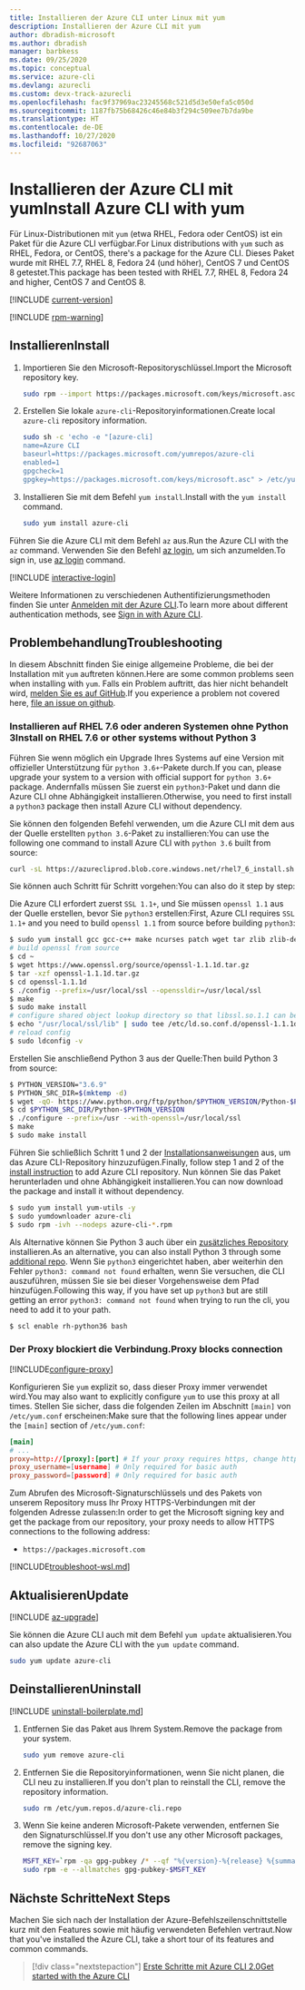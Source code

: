 ```yaml
---
title: Installieren der Azure CLI unter Linux mit yum
description: Installieren der Azure CLI mit yum
author: dbradish-microsoft
ms.author: dbradish
manager: barbkess
ms.date: 09/25/2020
ms.topic: conceptual
ms.service: azure-cli
ms.devlang: azurecli
ms.custom: devx-track-azurecli
ms.openlocfilehash: fac9f37969ac23245568c521d5d3e50efa5c050d
ms.sourcegitcommit: 1187fb75b68426c46e84b3f294c509ee7b7da9be
ms.translationtype: HT
ms.contentlocale: de-DE
ms.lasthandoff: 10/27/2020
ms.locfileid: "92687063"
---
```

# <a name="install-azure-cli-with-yum"></a><span data-ttu-id="db90c-103">Installieren der Azure CLI mit yum</span><span class="sxs-lookup"><span data-stu-id="db90c-103">Install Azure CLI with yum</span></span>

<span data-ttu-id="db90c-104">Für Linux-Distributionen mit `yum` (etwa RHEL, Fedora oder CentOS) ist ein Paket für die Azure CLI verfügbar.</span><span class="sxs-lookup"><span data-stu-id="db90c-104">For Linux distributions with `yum` such as RHEL, Fedora, or CentOS, there's a package for the Azure CLI.</span></span> <span data-ttu-id="db90c-105">Dieses Paket wurde mit RHEL 7.7, RHEL 8, Fedora 24 (und höher), CentOS 7 und CentOS 8 getestet.</span><span class="sxs-lookup"><span data-stu-id="db90c-105">This package has been tested with RHEL 7.7, RHEL 8, Fedora 24 and higher, CentOS 7 and CentOS 8.</span></span>

[!INCLUDE [current-version](includes/current-version.md)]

[!INCLUDE [rpm-warning](includes/rpm-warning.md)]

## <a name="install"></a><span data-ttu-id="db90c-106">Installieren</span><span class="sxs-lookup"><span data-stu-id="db90c-106">Install</span></span>

1. <span data-ttu-id="db90c-107">Importieren Sie den Microsoft-Repositoryschlüssel.</span><span class="sxs-lookup"><span data-stu-id="db90c-107">Import the Microsoft repository key.</span></span>

   ```bash
   sudo rpm --import https://packages.microsoft.com/keys/microsoft.asc
   ```

2. <span data-ttu-id="db90c-108">Erstellen Sie lokale `azure-cli`-Repositoryinformationen.</span><span class="sxs-lookup"><span data-stu-id="db90c-108">Create local `azure-cli` repository information.</span></span>

   ```bash
   sudo sh -c 'echo -e "[azure-cli]
   name=Azure CLI
   baseurl=https://packages.microsoft.com/yumrepos/azure-cli
   enabled=1
   gpgcheck=1
   gpgkey=https://packages.microsoft.com/keys/microsoft.asc" > /etc/yum.repos.d/azure-cli.repo'
   ```

3. <span data-ttu-id="db90c-109">Installieren Sie mit dem Befehl `yum install`.</span><span class="sxs-lookup"><span data-stu-id="db90c-109">Install with the `yum install` command.</span></span>

   ```bash
   sudo yum install azure-cli
   ```

<span data-ttu-id="db90c-110">Führen Sie die Azure CLI mit dem Befehl `az` aus.</span><span class="sxs-lookup"><span data-stu-id="db90c-110">Run the Azure CLI with the `az` command.</span></span> <span data-ttu-id="db90c-111">Verwenden Sie den Befehl [az login](/cli/azure/reference-index#az-login), um sich anzumelden.</span><span class="sxs-lookup"><span data-stu-id="db90c-111">To sign in, use [az login](/cli/azure/reference-index#az-login) command.</span></span>

[!INCLUDE [interactive-login](includes/interactive-login.md)]

<span data-ttu-id="db90c-112">Weitere Informationen zu verschiedenen Authentifizierungsmethoden finden Sie unter [Anmelden mit der Azure CLI](authenticate-azure-cli.md).</span><span class="sxs-lookup"><span data-stu-id="db90c-112">To learn more about different authentication methods, see [Sign in with Azure CLI](authenticate-azure-cli.md).</span></span>

## <a name="troubleshooting"></a><span data-ttu-id="db90c-113">Problembehandlung</span><span class="sxs-lookup"><span data-stu-id="db90c-113">Troubleshooting</span></span>

<span data-ttu-id="db90c-114">In diesem Abschnitt finden Sie einige allgemeine Probleme, die bei der Installation mit `yum` auftreten können.</span><span class="sxs-lookup"><span data-stu-id="db90c-114">Here are some common problems seen when installing with `yum`.</span></span> <span data-ttu-id="db90c-115">Falls ein Problem auftritt, das hier nicht behandelt wird, [melden Sie es auf GitHub](https://github.com/Azure/azure-cli/issues).</span><span class="sxs-lookup"><span data-stu-id="db90c-115">If you experience a problem not covered here, [file an issue on github](https://github.com/Azure/azure-cli/issues).</span></span>

### <a name="install-on-rhel-76-or-other-systems-without-python-3"></a><span data-ttu-id="db90c-116">Installieren auf RHEL 7.6 oder anderen Systemen ohne Python 3</span><span class="sxs-lookup"><span data-stu-id="db90c-116">Install on RHEL 7.6 or other systems without Python 3</span></span>

<span data-ttu-id="db90c-117">Führen Sie wenn möglich ein Upgrade Ihres Systems auf eine Version mit offizieller Unterstützung für `python 3.6+`-Pakete durch.</span><span class="sxs-lookup"><span data-stu-id="db90c-117">If you can, please upgrade your system to a version with official support for `python 3.6+` package.</span></span> <span data-ttu-id="db90c-118">Andernfalls müssen Sie zuerst ein `python3`-Paket und dann die Azure CLI ohne Abhängigkeit installieren.</span><span class="sxs-lookup"><span data-stu-id="db90c-118">Otherwise, you need to first install a `python3` package then install Azure CLI without dependency.</span></span> 

<span data-ttu-id="db90c-119">Sie können den folgenden Befehl verwenden, um die Azure CLI mit dem aus der Quelle erstellten `python 3.6`-Paket zu installieren:</span><span class="sxs-lookup"><span data-stu-id="db90c-119">You can use the following one command to install Azure CLI with `python 3.6` built from source:</span></span>
```bash
curl -sL https://azurecliprod.blob.core.windows.net/rhel7_6_install.sh | sudo bash
```
<span data-ttu-id="db90c-120">Sie können auch Schritt für Schritt vorgehen:</span><span class="sxs-lookup"><span data-stu-id="db90c-120">You can also do it step by step:</span></span>

<span data-ttu-id="db90c-121">Die Azure CLI erfordert zuerst `SSL 1.1+`, und Sie müssen `openssl 1.1` aus der Quelle erstellen, bevor Sie `python3` erstellen:</span><span class="sxs-lookup"><span data-stu-id="db90c-121">First, Azure CLI requires `SSL 1.1+` and you need to build `openssl 1.1` from source before building `python3`:</span></span>
```bash
$ sudo yum install gcc gcc-c++ make ncurses patch wget tar zlib zlib-devel -y
# build openssl from source
$ cd ~
$ wget https://www.openssl.org/source/openssl-1.1.1d.tar.gz
$ tar -xzf openssl-1.1.1d.tar.gz
$ cd openssl-1.1.1d
$ ./config --prefix=/usr/local/ssl --openssldir=/usr/local/ssl
$ make
$ sudo make install
# configure shared object lookup directory so that libssl.so.1.1 can be found
$ echo "/usr/local/ssl/lib" | sudo tee /etc/ld.so.conf.d/openssl-1.1.1d.conf
# reload config
$ sudo ldconfig -v
```

<span data-ttu-id="db90c-122">Erstellen Sie anschließend Python 3 aus der Quelle:</span><span class="sxs-lookup"><span data-stu-id="db90c-122">Then build Python 3 from source:</span></span>
```bash
$ PYTHON_VERSION="3.6.9"
$ PYTHON_SRC_DIR=$(mktemp -d)
$ wget -qO- https://www.python.org/ftp/python/$PYTHON_VERSION/Python-$PYTHON_VERSION.tgz | tar -xz -C "$PYTHON_SRC_DIR"
$ cd $PYTHON_SRC_DIR/Python-$PYTHON_VERSION
$ ./configure --prefix=/usr --with-openssl=/usr/local/ssl
$ make
$ sudo make install
```

<span data-ttu-id="db90c-123">Führen Sie schließlich Schritt 1 und 2 der [Installationsanweisungen](#install) aus, um das Azure CLI-Repository hinzuzufügen.</span><span class="sxs-lookup"><span data-stu-id="db90c-123">Finally, follow step 1 and 2 of the [install instruction](#install) to add Azure CLI repository.</span></span> <span data-ttu-id="db90c-124">Nun können Sie das Paket herunterladen und ohne Abhängigkeit installieren.</span><span class="sxs-lookup"><span data-stu-id="db90c-124">You can now download the package and install it without dependency.</span></span>
```bash
$ sudo yum install yum-utils -y
$ sudo yumdownloader azure-cli
$ sudo rpm -ivh --nodeps azure-cli-*.rpm
```

<span data-ttu-id="db90c-125">Als Alternative können Sie Python 3 auch über ein [zusätzliches Repository](https://developers.redhat.com/blog/2018/08/13/install-python3-rhel/) installieren.</span><span class="sxs-lookup"><span data-stu-id="db90c-125">As an alternative, you can also install Python 3 through some [additional repo](https://developers.redhat.com/blog/2018/08/13/install-python3-rhel/).</span></span> <span data-ttu-id="db90c-126">Wenn Sie `python3` eingerichtet haben, aber weiterhin den Fehler `python3: command not found` erhalten, wenn Sie versuchen, die CLI auszuführen, müssen Sie sie bei dieser Vorgehensweise dem Pfad hinzufügen.</span><span class="sxs-lookup"><span data-stu-id="db90c-126">Following this way, if you have set up `python3` but are still getting an error `python3: command not found` when trying to run the cli, you need to add it to your path.</span></span>
```bash
$ scl enable rh-python36 bash
```

### <a name="proxy-blocks-connection"></a><span data-ttu-id="db90c-127">Der Proxy blockiert die Verbindung.</span><span class="sxs-lookup"><span data-stu-id="db90c-127">Proxy blocks connection</span></span>

[!INCLUDE[configure-proxy](includes/configure-proxy.md)]

<span data-ttu-id="db90c-128">Konfigurieren Sie `yum` explizit so, dass dieser Proxy immer verwendet wird.</span><span class="sxs-lookup"><span data-stu-id="db90c-128">You may also want to explicitly configure `yum` to use this proxy at all times.</span></span> <span data-ttu-id="db90c-129">Stellen Sie sicher, dass die folgenden Zeilen im Abschnitt `[main]` von `/etc/yum.conf` erscheinen:</span><span class="sxs-lookup"><span data-stu-id="db90c-129">Make sure that the following lines appear under the `[main]` section of `/etc/yum.conf`:</span></span>

```yum.conf
[main]
# ...
proxy=http://[proxy]:[port] # If your proxy requires https, change http->https
proxy_username=[username] # Only required for basic auth
proxy_password=[password] # Only required for basic auth
```

<span data-ttu-id="db90c-130">Zum Abrufen des Microsoft-Signaturschlüssels und des Pakets von unserem Repository muss Ihr Proxy HTTPS-Verbindungen mit der folgenden Adresse zulassen:</span><span class="sxs-lookup"><span data-stu-id="db90c-130">In order to get the Microsoft signing key and get the package from our repository, your proxy needs to allow HTTPS connections to the following address:</span></span>

* `https://packages.microsoft.com`

[!INCLUDE[troubleshoot-wsl.md](includes/troubleshoot-wsl.md)]

## <a name="update"></a><span data-ttu-id="db90c-131">Aktualisieren</span><span class="sxs-lookup"><span data-stu-id="db90c-131">Update</span></span>

[!INCLUDE [az-upgrade](includes/az-upgrade.md)]

<span data-ttu-id="db90c-132">Sie können die Azure CLI auch mit dem Befehl `yum update` aktualisieren.</span><span class="sxs-lookup"><span data-stu-id="db90c-132">You can also update the Azure CLI with the `yum update` command.</span></span>

```bash
sudo yum update azure-cli
```

## <a name="uninstall"></a><span data-ttu-id="db90c-133">Deinstallieren</span><span class="sxs-lookup"><span data-stu-id="db90c-133">Uninstall</span></span>

[!INCLUDE [uninstall-boilerplate.md](includes/uninstall-boilerplate.md)]

1. <span data-ttu-id="db90c-134">Entfernen Sie das Paket aus Ihrem System.</span><span class="sxs-lookup"><span data-stu-id="db90c-134">Remove the package from your system.</span></span>

   ```bash
   sudo yum remove azure-cli
   ```

2. <span data-ttu-id="db90c-135">Entfernen Sie die Repositoryinformationen, wenn Sie nicht planen, die CLI neu zu installieren.</span><span class="sxs-lookup"><span data-stu-id="db90c-135">If you don't plan to reinstall the CLI, remove the repository information.</span></span>

   ```bash
   sudo rm /etc/yum.repos.d/azure-cli.repo
   ```

3. <span data-ttu-id="db90c-136">Wenn Sie keine anderen Microsoft-Pakete verwenden, entfernen Sie den Signaturschlüssel.</span><span class="sxs-lookup"><span data-stu-id="db90c-136">If you don't use any other Microsoft packages, remove the signing key.</span></span>

   ```bash
   MSFT_KEY=`rpm -qa gpg-pubkey /* --qf "%{version}-%{release} %{summary}\n" | grep Microsoft | awk '{print $1}'`
   sudo rpm -e --allmatches gpg-pubkey-$MSFT_KEY
   ```

## <a name="next-steps"></a><span data-ttu-id="db90c-137">Nächste Schritte</span><span class="sxs-lookup"><span data-stu-id="db90c-137">Next Steps</span></span>

<span data-ttu-id="db90c-138">Machen Sie sich nach der Installation der Azure-Befehlszeilenschnittstelle kurz mit den Features sowie mit häufig verwendeten Befehlen vertraut.</span><span class="sxs-lookup"><span data-stu-id="db90c-138">Now that you've installed the Azure CLI, take a short tour of its features and common commands.</span></span>

> [!div class="nextstepaction"]
> [<span data-ttu-id="db90c-139">Erste Schritte mit Azure CLI 2.0</span><span class="sxs-lookup"><span data-stu-id="db90c-139">Get started with the Azure CLI</span></span>](get-started-with-azure-cli.md)
